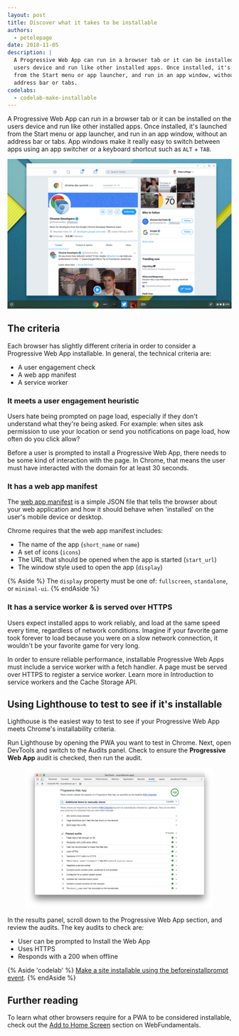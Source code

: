 ```yaml
---
layout: post
title: Discover what it takes to be installable
authors:
  - petelepage
date: 2018-11-05
description: |
  A Progressive Web App can run in a browser tab or it can be installed on the
  users device and run like other installed apps. Once installed, it's launched
  from the Start menu or app launcher, and run in an app window, without an
  address bar or tabs.
codelabs:
  - codelab-make-installable
---
```


A Progressive Web App can run in a browser tab or it can be installed on the
users device and run like other installed apps. Once installed, it's launched
from the Start menu or app launcher, and run in an app window, without an
address bar or tabs. App windows make it really easy to switch between apps
using an app switcher or a keyboard shortcut such as `ALT` + `TAB`.

![Twitter as a Progressive Web App running on Chrome OS.](./hero.png)

## The criteria

Each browser has slightly different criteria in order to consider a Progressive
Web App installable. In general, the technical criteria are:

+  A user engagement check
+  A web app manifest
+  A service worker

### It meets a user engagement heuristic

Users hate being prompted on page load, especially if they don't understand what
they're being asked. For example: when sites ask permission to use your location
or send you notifications on page load, how often do you click allow?

Before a user is prompted to install a Progressive Web App, there needs to be
some kind of interaction with the page. In Chrome, that means the user must have
interacted with the domain for at least 30 seconds.

### It has a web app manifest

The [web app manifest](https://developer.mozilla.org/en-US/docs/Web/Manifest) is
a simple JSON file that tells the browser about your web application and how it
should behave when 'installed' on the user's mobile device or desktop.

Chrome requires that the web app manifest includes:

+  The name of the app (`short_name` or `name`)
+  A set of icons (`icons`)
+  The URL that should be opened when the app is started (`start_url`)
+  The window style used to open the app (`display`)

{% Aside %}
The `display` property must be one of: `fullscreen`, `standalone`, or
`minimal-ui`.
{% endAside %}

### It has a service worker & is served over HTTPS

Users expect installed apps to work reliably, and load at the same speed every
time, regardless of network conditions. Imagine if your favorite game took
forever to load because you were on a slow network connection, it wouldn't be
your favorite game for very long.

In order to ensure reliable performance, installable Progressive Web Apps must
include a service worker with a fetch handler. A page must be served over HTTPS
to register a service worker. Learn more in Introduction to service workers and
the Cache Storage API.

## Using Lighthouse to test to see if it's installable

Lighthouse is the easiest way to test to see if your Progressive Web App meets
Chrome's installability criteria.

Run Lighthouse by opening the PWA you want to test in Chrome. Next, open
DevTools and switch to the Audits panel. Check to ensure the **Progressive Web
App** audit is checked, then run the audit.

<figure class="w-figure">
  <img class="w-screenshot w-screenshot--filled" src="./lighthouse.png" alt="">
</figure>

In the results panel, scroll down to the Progressive Web App section, and review
the audits. The key audits to check are:

+  User can be prompted to Install the Web App
+  Uses HTTPS
+  Responds with a 200 when offline

{% Aside 'codelab' %}
[Make a site installable using the beforeinstallprompt event](/codelab-make-installable).
{% endAside %}

## Further reading

To learn what other browsers require for a PWA to be considered installable,
check out the [Add to
Home Screen](https://developers.google.com/web/fundamentals/app-install-banners/)
section on WebFundamentals.
